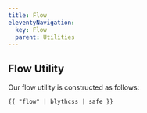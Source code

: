 ```yaml
---
title: Flow
eleventyNavigation:
  key: Flow
  parent: Utilities
---
```


## Flow Utility

Our flow utility is constructed as follows:

```css
{{ "flow" | blythcss | safe }}
```
